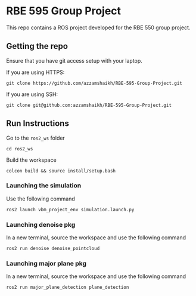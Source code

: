 # RBE 595 Group Project
This repo contains a ROS project developed for the RBE 550 group project.

## Getting the repo
Ensure that you have git access setup with your laptop.

If you are using HTTPS:
```
git clone https://github.com/azzamshaikh/RBE-595-Group-Project.git
```

If you are using SSH:
```
git clone git@github.com:azzamshaikh/RBE-595-Group-Project.git
```

## Run Instructions

Go to the `ros2_ws` folder
```
cd ros2_ws
```

Build the workspace
```
colcon build && source install/setup.bash
```

### Launching the simulation
Use the following command
```
ros2 launch vbm_project_env simulation.launch.py
```

### Launching denoise pkg
In a new terminal, source the workspace and use the following command
```
ros2 run denoise denoise_pointcloud
```

### Launching major plane pkg
In a new terminal, source the workspace and use the following command
```
ros2 run major_plane_detection plane_detection
```


